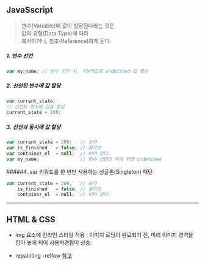 ## JavaSscript

> 변수(Variable)에 값이 할당된다라는 것은<br>
> 값의 유형(Data Type)에 따라<br>
> 복사하거나, 참조(Reference)하게 된다.<br>

##### 1. 변수 선언
```js
var my_name; // 변수 선언 시, 기본적으로 undefined 값 할당
```

##### 2. 선언된 변수에 값 할당
```js
var current_state;
// 선언된 변수에 값을 할당
current_state = 200;
```

##### 3. 선언과 동시에 값 할당
```js
var current_state = 200;   // 숫자
var is_finished   = false; // 불리언
var container_el  = null;  // 비어 있다.
var my_name;               // 변수 선언만 하게 되면 undefined
```

#####4. var 키워드를 한 번만 사용하는 싱글톤(Singleton) 패턴
```js
var current_state = 200,   // 숫자
    is_finished   = false, // 불리언
    container_el  = null;  // 비어 있다.
```

---

## HTML & CSS
* img 요소에 인라인 스타일 적용
: 이미지 로딩이 완료되기 전, 미리 이미지 영역을 잡아 놓게 되어 사용자경험이 상승.

* repainting -reflow [참고](https://lists.w3.org/Archives/Public/public-html-ig-ko/2011Sep/att-0031/Reflow_____________________________Tip.pdf)